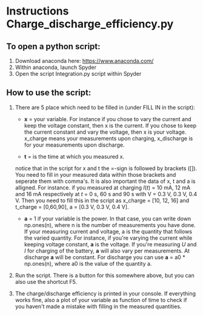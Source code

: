 # Instructions Charge_discharge_efficiency.py

## To open a python script:
1. Download anaconda here: https://www.anaconda.com/
2. Within anaconda, launch Spyder
3. Open the script Integration.py script within Spyder

## How to use the script:
1. There are 5 place which need to be filled in (under FILL IN in the script):

	- **x** = your variable. For instance if you chose to vary the current and keep the voltage constant,
	then x is the current. If you chose to keep the current constant and vary the voltage,
	then x is your voltage. x_charge means your measurements upon charging,
	x_discharge is for your measurements upon discharge.

	- **t** = is the time at which you measured x.

	notice that in the script for x and t the =-sign is followed by brackets ([]). You need to fill in your measured data within those brackets and seperate them with comma's. It is also important the data of x, t and a is alligned. For instance. if you measured at charging *I*(*t*) = 10 mA, 12 mA and 16 mA respectively at *t* = 0 s, 60 s and 90 s with V = 0.3 V, 0.3 V, 0.4 V. Then you need to fill this in the script as x_charge = [10, 12, 16] and t_charge = [0,60,90], a = [0.3 V, 0.3 V, 0.4 V].

	- **a** = 1 if your variable is the power. In that case, you can write down np.ones(n), where n is the number of measurements you have done. If your measuring current and voltage, a is the quantity that follows the varied quantity. For instance, if you're varying the current while keeping voltage constant, **a** is the voltage.
	If you're measuring *U* and *I* for charging of the battery, **a** will also vary per measurements. At discharge **a** will be constant. For discharge you can use **a** = a0 * np.ones(n), where a0 is the value of the quantity a.

2. Run the script. There is a button for this somewhere above, but you can also use the shortcut F5.

3. The charge/discharge efficiency is printed in your console. If everything works fine, also a plot of your variable as function of time to check if you haven't made a mistake with filling in the measured quantities.
